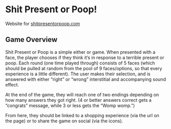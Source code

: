 # Shit Present or Poop!

Website for [shitpresentorpoop.com](http://www.shitpresentorpoop.com)

## Game Overview

Shit Present or Poop is a simple either or game. When presented with a face, the player chooses if they think it’s in response to a terrible present or poop.
Each round (one time played through) consists of 5 faces (which should be pulled at random from the pool of 9 faces/options, so that every experience is a little different). The user makes their selection, and is answered with either “right” or “wrong” interstitial and accompanying sound effect.

At the end of the game, they will reach one of two endings depending on how many answers they got right. (4 or better answers correct gets a “congrats” message, while 3 or less gets the “Womp womp.”)

From here, they should be linked to a shopping experience (via the url on the page) or to share the game on social (via the icons).

